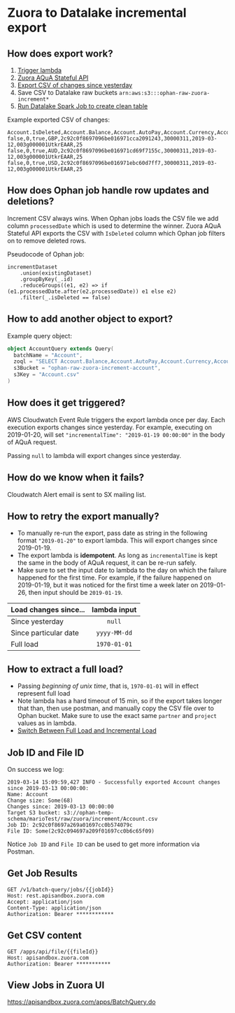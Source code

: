 # Zuora to Datalake incremental export

## How does export work?

1. [Trigger lambda](https://eu-west-1.console.aws.amazon.com/cloudwatch/home?region=eu-west-1#rules:)
2. [Zuora AQuA Stateful API](https://knowledgecenter.zuora.com/DC_Developers/AB_Aggregate_Query_API/BA_Stateless_and_Stateful_Modes#Automatic_Switch_Between_Full_Load_and_Incremental_Load)
3. [Export CSV of changes since yesterday](https://knowledgecenter.zuora.com/DC_Developers/AB_Aggregate_Query_API/B_Submit_Query/e_Post_Query_with_Retrieval_Time)
4. Save CSV to Datalake raw buckets `arn:aws:s3:::ophan-raw-zuora-increment*`
5. [Run Datalake Spark Job to create clean table](https://github.com/guardian/ophan-data-lake/tree/master/etl/subscriptions/src/main/scala/com/gu/datalake/etl/zuora)

Example exported CSV of changes:

```
Account.IsDeleted,Account.Balance,Account.AutoPay,Account.Currency,Account.Id,Account.IdentityId__c,Account.LastInvoiceDate,Account.sfContactId__c,Account.Mrr
false,0,true,GBP,2c92c0f8697096be016971cca2091243,30000311,2019-03-12,003g000001UtkrEAAR,25
false,0,true,AUD,2c92c0f8697096be016971cd69f7155c,30000311,2019-03-12,003g000001UtkrEAAR,25
false,0,true,USD,2c92c0f8697096be016971ebc60d7ff7,30000311,2019-03-12,003g000001UtkrEAAR,25
```

## How does Ophan job handle row updates and deletions?

Increment CSV always wins. When Ophan jobs loads the CSV file we add column `processedDate` which is used to determine the winner.
Zuora AQuA Stateful API exports the CSV with `IsDeleted` column which Ophan job filters on to remove deleted rows.

Pseudocode of Ophan job:
```
incrementDataset
    .union(existingDataset)
    .groupByKey(_.id)
    .reduceGroups((e1, e2) => if (e1.processedDate.after(e2.processedDate)) e1 else e2)
    .filter(_.isDeleted == false)
```

## How to add another object to export?

Example query object:

```scala
object AccountQuery extends Query(
  batchName = "Account",
  zoql = "SELECT Account.Balance,Account.AutoPay,Account.Currency,Account.ID,Account.IdentityId__c,Account.LastInvoiceDate,Account.sfContactId__c,Account.MRR FROM Account WHERE Status != 'Canceled' AND (ProcessingAdvice__c != 'DoNotProcess' OR ProcessingAdvice__c IS NULL)",
  s3Bucket = "ophan-raw-zuora-increment-account",
  s3Key = "Account.csv"
)
```

## How does it get triggered?

AWS Cloudwatch Event Rule triggers the export lambda once per day. Each execution exports changes since yesterday. 
For example, executing on 2019-01-20, will set `"incrementalTime": "2019-01-19 00:00:00"` in the body of AQuA request.

Passing `null` to lambda will export changes since yesterday. 

## How do we know when it fails?

Cloudwatch Alert email is sent to SX mailing list.

## How to retry the export manually?

* To manually re-run the export, pass date as string in the following format `"2019-01-20"` to export lambda. 
This will export changes since 2019-01-19.
* The export lambda is **idempotent**. As long as `incrementalTime` is kept the same in the body of AQuA request, it 
can be re-run safely.
* Make sure to set the input date to lambda to the day on which the failure happened for the first time. 
For example, if the failure happened on 2019-01-19, but it was noticed for the first time a week later on 2019-01-26,
then input should be `2019-01-19`.

| Load changes since... |      lambda input     |
|-----------------------|:---------------------:|
| Since yesterday       | `null`                |
| Since particular date | `yyyy-MM-dd`          |
| Full load             | `1970-01-01`          |

## How to extract a full load?


* Passing _beginning of unix time_, that is, `1970-01-01` will in effect represent full load
* Note lambda has a hard timeout of 15 min, so if the export takes longer that than, then use postman, and manually copy
the CSV file over to Ophan bucket. Make sure to use the exact same `partner` and `project` values as in lambda.
* [Switch Between Full Load and Incremental Load](https://knowledgecenter.zuora.com/DC_Developers/AB_Aggregate_Query_API/BA_Stateless_and_Stateful_Modes#Automatic_Switch_Between_Full_Load_and_Incremental_Load)

## Job ID and File ID

On success we log:

```
2019-03-14 15:09:59,427 INFO - Successfully exported Account changes since 2019-03-13 00:00:00: 
Name: Account
Change size: Some(68)
Changes since: 2019-03-13 00:00:00
Target S3 bucket: s3://ophan-temp-schema/marioTest/raw/zuora/increment/Account.csv
Job ID: 2c92c0f8697a269a01697cc0b574079c
File ID: Some(2c92c094697a209f01697cc0b6c65f09)
```

Notice `Job ID` and `File ID` can be used to get more information via Postman.

## Get Job Results

```http request
GET /v1/batch-query/jobs/{{jobId}}
Host: rest.apisandbox.zuora.com
Accept: application/json
Content-Type: application/json
Authorization: Bearer ************
```

## Get CSV content
```http request
GET /apps/api/file/{{fileId}}
Host: apisandbox.zuora.com
Authorization: Bearer ***********
```

## View Jobs in Zuora UI

https://apisandbox.zuora.com/apps/BatchQuery.do






